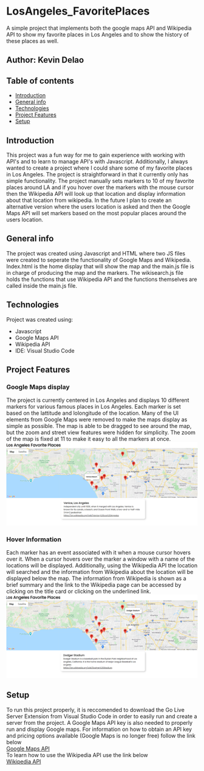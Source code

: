 # LosAngeles_FavoritePlaces
A simple project that implements both the google maps API and Wikipedia API to show my favorite places in Los Angeles and to show the history of these places as well.
## Author: Kevin Delao



## Table of contents

* [Introduction](#intro)
* [General info](#general-info)
* [Technologies](#technologies)
* [Project Features](#project-features)
* [Setup](#setup)

## Introduction
This project was a fun way for me to gain experience with working with API's and to learn to manage API's with Javascript. Additionally, I always wanted to create a project where I could share some of my favorite places in Los Angeles. The project is straightforward in that it currently only has simple functionality. The project manually sets markers to 10 of my favorite places around LA and if you hover over the markers with the mouse cursor then the Wikipedia API will look up that location and display information about that location from wikipedia. In the future I plan to create an alternative version where the users location is asked and then the Google Maps API will set markers based on the most popular places around the users location.
## General info	
The project was created using Javascript and HTML where two JS files were created to seperate the functionality of Google Maps and Wikipedia. Index.html is the home display that will
show the map and the main.js file is in charge of producing the map and the markers. The wikisearch.js file holds the functions that use Wikipedia API and the functions themselves 
are called inside the main.js file.
## Technologies
Project was created using:
* Javascript
* Google Maps API
* Wikipedia API
* IDE: Visual Studio Code

## Project Features

### Google Maps display
The project is currently centered in Los Angeles and displays 10 different markers for various famous places in Los Angeles. Each marker is set based on the lattitude and
lolongitude of the location. Many of the UI elements from Google Maps were removed to 
make the maps display as simple as possible. The map is able to be dragged to see around the map, but the zoom and street view features were hidden for simplicity. The
zoom of the map is fixed at 11 to make it easy to all the markers at once.
<br>
<img src="images/image1_wiki.png" width="600"/>
### Hover Information
Each marker has an event associated with it when a mouse cursor hovers over it. When a cursor hovers over the marker a window with a name of the locations will be displayed.
Additionally, using the Wikipedia API the location will searched and the information from Wikipedia about the location will be displayed below the map. The information from Wikipedia
is shown as a brief summary and the link to the Wikipedia page can be accessed by clicking on the title card or clicking on the underlined link.
<br>
<img src="images/image2_wiki.png" width="600"/>
## Setup
To run this project properly, it is reccomended to download the Go Live Server Extension from Visual Studio Code in order to easily run and create a server from the project. A Google Maps API key is also needed to properly run and display Google maps.
For information on how to obtain an API key and pricing options available (Google Maps is no longer free) follow the link below
<br>
<a href="https://developers.google.com/maps/documentation/javascript/overview">Google Maps API</a>
<br>
To learn how to use the Wikipedia API use the link below 
<br>
<a href="https://www.mediawiki.org/w/api.php">Wikipedia API</a>

